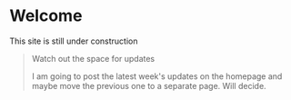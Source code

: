 # Welcome

This site is still under construction

> Watch out the space for updates
>
> I am going to post the latest week's updates on the homepage and maybe move the previous one to a separate page. Will decide.